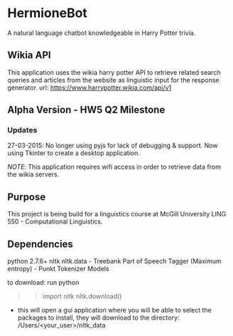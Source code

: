 # HermioneBot
A natural language chatbot knowledgeable in Harry Potter trivia. 

## Wikia API
This application uses the wikia harry potter API to retrieve related search queries and articles from the website as linguistic input for the response generator.
url: https://www.harrypotter.wikia.com/api/v1

## Alpha Version - HW5 Q2 Milestone
### Updates
27-03-2015: No longer using pyjs for lack of debugging & support. Now using Tkinter to create a desktop application.

*NOTE*: This application requires wifi access in order to retrieve data from the wikia servers.

## Purpose
This project is being build for a linguistics course at McGill University LING 550 - Computational Linguistics.

## Dependencies
python 2.7.6+ 
nltk
nltk.data - Treebank Part of Speech Tagger (Maximum entropy) 
	  - Punkt Tokenizer Models

to download: run python
>> import nltk
>> nltk.download()

- this will open a gui application where you will be able to select the packages to install, they will download to the directory: /Users/<your_user>/nltk_data 

